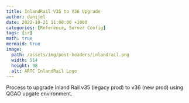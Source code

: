 ```yaml
---
title: InlandRail V35 to V36 Upgrade
author: danijel
date: 2022-10-21 11:00:00 +1000
categories: [Reference, Server Config]
tags: [ir]
math: true
mermaid: true
image:
  path: /assets/img/post-headers/inlandrail.png
  width: 514
  height: 98
  alt: ARTC InlandRail Logo
---
```


Process to upgrade Inland Rail v35 (legacy prod) to v36 (new prod) using QGAO upgate environment.



<!-- Entity ID https://sso-inlandrail-prod.ap.manhattan.one/inlandrail_prod
Assertion Consumer Service URL  https://sso-inlandrail-prod.ap.manhattan.one/inlandrail_prod/Shibboleth.sso/SAML2/POST
Logout Url: https://sso-inlandrail-prod.ap.manhattan.one/inlandrail_prod/Shibboleth.sso/SLO/SOAP
Application URL: https://sso-inlandrail-prod.ap.manhattan.one/inlandrail_prod/manhattan.html -->


